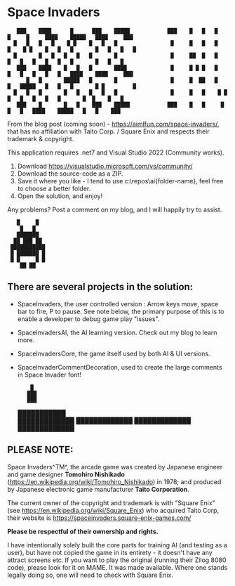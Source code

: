 # Space Invaders

       ███    ████      █      ███    █████            ███    █   █   █   █     █     ████    █████   ████     ███ 
      █   █   █   █    █ █    █   █   █                 █     █   █   █   █    █ █    █   █   █       █   █   █   █
      █       █   █   █   █   █       █                 █     ██  █   █   █   █   █   █   █   █       █   █   █
       ███    ████    █   █   █       ████              █     █ █ █   █   █   █   █   █   █   ████    ████     ███
          █   █       █████   █       █                 █     █  ██   █   █   █████   █   █   █       █ █         █
      █   █   █       █   █   █   █   █                 █     █   █    █ █    █   █   █   █   █       █  █    █   █
       ███    █       █   █    ███    █████            ███    █   █     █     █   █   ████    █████   █   █    ███      


From the blog post (coming soon) - https://aimlfun.com/space-invaders/, that has no affiliation with Taito Corp. / Square Enix and respects their trademark & copyright.

This application requires .net7 and Visual Studio 2022 (Community works).

1. Download https://visualstudio.microsoft.com/vs/community/
2. Download the source-code as a ZIP. 
3. Save it where you like - I tend to use c:\repos\ai\{folder-name}, feel free to choose a better folder.
4. Open the solution, and enjoy!

Any problems? Post a comment on my blog, and I will happily try to assist.

       █     █    
        █   █     
       ███████    
      ██ ███ ██   
     ███████████  
     █ ███████ █  
     █ █     █ █  
        ██ ██     

## There are several projects in the solution:
- SpaceInvaders, the user controlled version : Arrow keys move, space bar to fire, P to pause. See note below, the primary purpose of this is to enable a developer to debug game play "issues".
- SpaceInvadersAI, the AI learning version. Check out my blog to learn more. 
- SpaceInvadersCore, the game itself used by both AI & UI versions.
- SpaceInvaderCommentDecoration, used to create the large comments in Space Invader font!

          █       
         ███      
         ███      
     ███████████  
    █████████████ 
    █████████████ 
    █████████████ 
    █████████████ 
    
## PLEASE NOTE:

Space Invaders^TM^, the arcade game was created by Japanese engineer and game designer **Tomohiro Nishikado** (https://en.wikipedia.org/wiki/Tomohiro_Nishikado) in 1978; and produced by Japanese electronic game manufacturer **Taito Corporation**. 

The current owner of the copyright and trademark is with "Square Enix" (see https://en.wikipedia.org/wiki/Square_Enix) who acquired Taito Corp, their website is https://spaceinvaders.square-enix-games.com/

**Please be respectful of their ownership and rights.**

I have intentionally solely built the core parts for training AI (and testing as a user), but have not copied the game in its entirety - it doesn't have any attract screens etc. 
If you want to play the original (running their Zilog 8080 code), please look for it on MAME. It was made available. Where one stands legally doing so, one will need to check with Square Enix.